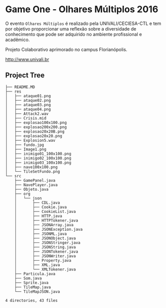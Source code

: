 
Game One - Olhares Múltiplos 2016
=========

O evento `Olhares Múltiplos` é realizado pela UNIVALI/CECIESA-CTL e tem por objetivo
proporcionar uma reflexão sobre a diversidade de conhecimento que pode ser adquirido
no ambiente profissional e acadêmico.

Projeto Colaborativo aprimorado no campus Florianópolis.

http://www.univali.br

Project Tree
---------

```
├── README.MD
├── res
│   ├── ataque01.png
│   ├── ataque02.png
│   ├── ataque03.png
│   ├── ataque04.png
│   ├── Attack2.wav
│   ├── Crisis.mid
│   ├── explosao100x100.png
│   ├── explosao200x200.png
│   ├── explosao20x20B.png
│   ├── explosao20x20.png
│   ├── Explosion5.wav
│   ├── fundo.jpg
│   ├── Image1.png
│   ├── inimigo01_100x100.png
│   ├── inimigo02_100x100.png
│   ├── inimigo03_100x100.png
│   ├── nave100x100.png
│   └── TileSetFundo.png
└── src
    ├── GamePanel.java
    ├── NavePlayer.java
    ├── Objeto.java
    ├── org
    │   └── json
    │       ├── CDL.java
    │       ├── Cookie.java
    │       ├── CookieList.java
    │       ├── HTTP.java
    │       ├── HTTPTokener.java
    │       ├── JSONArray.java
    │       ├── JSONException.java
    │       ├── JSONML.java
    │       ├── JSONObject.java
    │       ├── JSONStringer.java
    │       ├── JSONString.java
    │       ├── JSONTokener.java
    │       ├── JSONWriter.java
    │       ├── Property.java
    │       ├── XML.java
    │       └── XMLTokener.java
    ├── Particula.java
    ├── Som.java
    ├── Sprite.java
    ├── TileMap.java
    └── TileMapJSON.java

4 directories, 43 files

```
